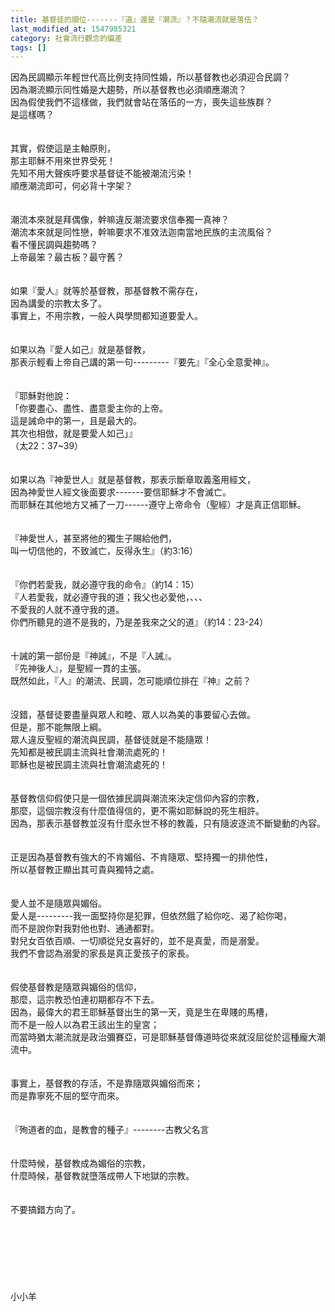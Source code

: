 ```yaml
---
title: 基督徒的順位-------『道』還是『潮流』？不隨潮流就是落伍？
last_modified_at: 1547985321
category: 社會流行觀念的偏差
tags: []
---
```


<p>因為民調顯示年輕世代高比例支持同性婚，所以基督教也必須迎合民調？<br/>因為潮流顯示同性婚是大趨勢，所以基督教也必須順應潮流？<br/>因為假使我們不這樣做，我們就會站在落伍的一方，喪失這些族群？<br/><!--more-->是這樣嗎？<br/><br/><br/>其實，假使這是主軸原則，<br/>那主耶穌不用來世界受死！<br/>先知不用大聲疾呼要求基督徒不能被潮流污染！<br/>順應潮流即可，何必背十字架？<br/><br/><br/>潮流本來就是拜偶像，幹嘛違反潮流要求信奉獨一真神？<br/>潮流本來就是同性戀，幹嘛要求不准效法迦南當地民族的主流風俗？<br/>看不懂民調與趨勢嗎？<br/>上帝最笨？最古板？最守舊？<br/><br/><br/>如果『愛人』就等於基督教，那基督教不需存在，<br/>因為講愛的宗教太多了。<br/>事實上，不用宗教，一般人與學問都知道要愛人。<br/><br/><br/>如果以為『愛人如己』就是基督教，<br/>那表示輕看上帝自己講的第一句---------『要先』『全心全意愛神』。<br/><br/><br/>『耶穌對他說：<br/>「你要盡心、盡性、盡意愛主你的上帝。<br/>這是誡命中的第一，且是最大的。<br/>其次也相倣，就是要愛人如己」』<br/>（太22：37~39）<br/><br/><br/>如果以為『神愛世人』就是基督教，那表示斷章取義濫用經文，<br/>因為神愛世人經文後面要求-------要信耶穌才不會滅亡。<br/>而耶穌在其他地方又補了一刀------遵守上帝命令（聖經）才是真正信耶穌。<br/><br/><br/>『神愛世人，甚至將他的獨生子賜給他們，<br/>叫一切信他的，不致滅亡，反得永生』（約3:16）<br/><br/><br/>『你們若愛我，就必遵守我的命令』（約14：15）<br/>『人若愛我，就必遵守我的道；我父也必愛他，、、、<br/>不愛我的人就不遵守我的道。<br/>你們所聽見的道不是我的，乃是差我來之父的道』（約14：23-24）<br/><br/><br/>十誡的第一部份是『神誡』，不是『人誡』。<br/>『先神後人』，是聖經一貫的主張。<br/>既然如此，『人』的潮流、民調，怎可能順位排在『神』之前？<br/><br/><br/>沒錯，基督徒要盡量與眾人和睦、眾人以為美的事要留心去做。<br/>但是，那不能無限上綱。<br/>眾人違反聖經的潮流與民調，基督徒就是不能隨眾！<br/>先知都是被民調主流與社會潮流處死的！<br/>耶穌也是被民調主流與社會潮流處死的！<br/><br/><br/>基督教信仰假使只是一個依據民調與潮流來決定信仰內容的宗教，<br/>那麼，這個宗教沒有什麼值得信的，更不需如耶穌說的死生相許。<br/>因為，那表示基督教並沒有什麼永世不移的教義，只有隨波逐流不斷變動的內容。<br/><br/><br/>正是因為基督教有強大的不肯媚俗、不肯隨眾、堅持獨一的排他性，<br/>所以基督教正顯出其可貴與獨特之處。<br/><br/><br/>愛人並不是隨眾與媚俗。<br/>愛人是---------我一面堅持你是犯罪，但依然餓了給你吃、渴了給你喝，<br/>而不是說你對我對他也對、通通都對。<br/>對兒女百依百順、一切順從兒女喜好的，並不是真愛，而是溺愛。<br/>我們不會認為溺愛的家長是真正愛孩子的家長。<br/><br/><br/>假使基督教是隨眾與媚俗的信仰，<br/>那麼，這宗教恐怕連初期都存不下去。<br/>因為，最偉大的君王耶穌基督出生的第一天，竟是生在卑賤的馬槽，<br/>而不是一般人以為君王該出生的皇宮；<br/>而當時猶太潮流就是政治彌賽亞，可是耶穌基督傳道時從來就沒屈從於這種龐大潮流中。<br/><br/><br/>事實上，基督教的存活，不是靠隨眾與媚俗而來；<br/>而是靠寧死不屈的堅守而來。<br/><br/><br/>『殉道者的血，是教會的種子』--------古教父名言<br/><br/><br/>什麼時候，基督教成為媚俗的宗教，<br/>什麼時候，基督教就墮落成帶人下地獄的宗教。<br/><br/><br/>不要搞錯方向了。<br/><br/><br/><br/><br/><br/><br/><br/>小小羊<br/><br/><br/><br/></p>